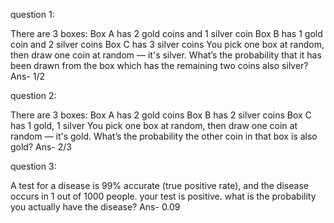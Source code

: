 question 1:

There are 3 boxes:
Box A has 2 gold coins and 1 silver coin
Box B has 1 gold coin and 2 silver coins
Box C has 3 silver coins
You pick one box at random, then draw one coin at random — it's silver.
What’s the probability that it has been drawn from the box which has the remaining two coins also silver?
Ans- 1/2

question 2:

There are 3 boxes:
Box A has 2 gold coins
Box B has 2 silver coins
Box C has 1 gold, 1 silver
You pick one box at random, then draw one coin at random — it's gold.
What’s the probability the other coin in that box is also gold?
Ans- 2/3

question 3:

A test for a disease is 99% accurate (true positive rate), and the disease occurs in 1 out of 1000 people.
your test is positive. what is the probability you actually have the disease?
Ans- 0.09


